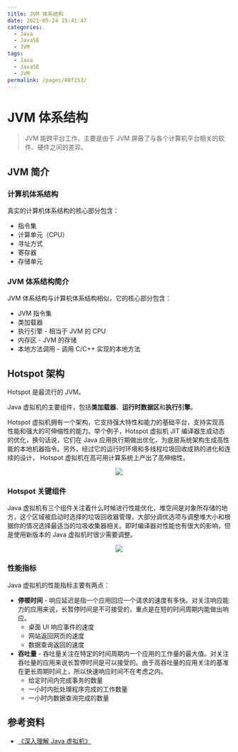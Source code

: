```yaml
---
title: JVM 体系结构
date: 2021-05-24 15:41:47
categories:
  - Java
  - JavaSE
  - JVM
tags:
  - Java
  - JavaSE
  - JVM
permalink: /pages/08f153/
---
```


# JVM 体系结构

> JVM 能跨平台工作，主要是由于 JVM 屏蔽了与各个计算机平台相关的软件、硬件之间的差异。

## JVM 简介

### 计算机体系结构

真实的计算机体系结构的核心部分包含：

- 指令集
- 计算单元（CPU）
- 寻址方式
- 寄存器
- 存储单元

### JVM 体系结构简介

JVM 体系结构与计算机体系结构相似，它的核心部分包含：

- JVM 指令集
- 类加载器
- 执行引擎 - 相当于 JVM 的 CPU
- 内存区 - JVM 的存储
- 本地方法调用 - 调用 C/C++ 实现的本地方法

## Hotspot 架构

Hotspot 是最流行的 JVM。

Java 虚拟机的主要组件，包括**类加载器**、**运行时数据区**和**执行引擎**。

Hotspot 虚拟机拥有一个架构，它支持强大特性和能力的基础平台，支持实现高性能和强大的可伸缩性的能力。举个例子，Hotspot 虚拟机 JIT 编译器生成动态的优化，换句话说，它们在 Java 应用执行期做出优化，为底层系统架构生成高性能的本地机器指令。另外，经过它的运行时环境和多线程垃圾回收成熟的进化和连续的设计， Hotspot 虚拟机在高可用计算系统上产出了高伸缩性。

<div align="center">
<img src="https://raw.githubusercontent.com/dunwu/images/dev/cs/java/javacore/jvm/jvm-hotspot-architecture.png" />
</div>

### Hotspot 关键组件

Java 虚拟机有三个组件关注着什么时候进行性能优化，堆空间是对象所存储的地方，这个区域被启动时选择的垃圾回收器管理，大部分调优选项与调整堆大小和根据你的情况选择最适当的垃圾收集器相关。即时编译器对性能也有很大的影响，但是使用新版本的 Java 虚拟机时很少需要调整。

<div align="center">
<img src="https://raw.githubusercontent.com/dunwu/images/dev/cs/java/javacore/jvm/jvm-hotspot-key-components.png" />
</div>

### 性能指标

Java 虚拟机的性能指标主要有两点：

- **停顿时间** - 响应延迟是指一个应用回应一个请求的速度有多快。对关注响应能力的应用来说，长暂停时间是不可接受的，重点是在短的时间周期内能做出响应。
  - 桌面 UI 响应事件的速度
  - 网站返回网页的速度
  - 数据查询返回的速度
- **吞吐量** - 吞吐量关注在特定的时间周期内一个应用的工作量的最大值。对关注吞吐量的应用来说长暂停时间是可以接受的。由于高吞吐量的应用关注的基准在更长周期时间上，所以快速响应时间不在考虑之内。
  - 给定时间内完成事务的数量
  - 一小时内批处理程序完成的工作数量
  - 一小时内数据查询完成的数量

## 参考资料

- [《深入理解 Java 虚拟机》](https://book.douban.com/subject/34907497/)